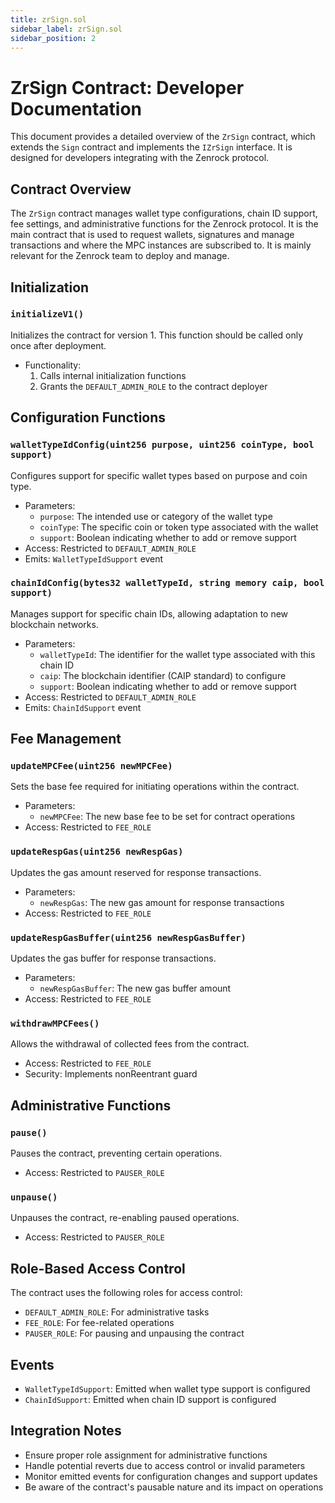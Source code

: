 ```yaml
---
title: zrSign.sol
sidebar_label: zrSign.sol
sidebar_position: 2
---
```


# ZrSign Contract: Developer Documentation

This document provides a detailed overview of the `ZrSign` contract, which extends the `Sign` contract and implements the `IZrSign` interface. It is designed for developers integrating with the Zenrock protocol. 

## Contract Overview

The `ZrSign` contract manages wallet type configurations, chain ID support, fee settings, and administrative functions for the Zenrock protocol. It is the main contract that is used to request wallets, signatures and manage transactions and where the MPC instances are subscribed to. It is mainly relevant for the Zenrock team to deploy and manage.

## Initialization

### `initializeV1()`

Initializes the contract for version 1. This function should be called only once after deployment.

- Functionality:
  1. Calls internal initialization functions
  2. Grants the `DEFAULT_ADMIN_ROLE` to the contract deployer

## Configuration Functions

### `walletTypeIdConfig(uint256 purpose, uint256 coinType, bool support)`

Configures support for specific wallet types based on purpose and coin type.

- Parameters:
  - `purpose`: The intended use or category of the wallet type
  - `coinType`: The specific coin or token type associated with the wallet
  - `support`: Boolean indicating whether to add or remove support
- Access: Restricted to `DEFAULT_ADMIN_ROLE`
- Emits: `WalletTypeIdSupport` event

### `chainIdConfig(bytes32 walletTypeId, string memory caip, bool support)`

Manages support for specific chain IDs, allowing adaptation to new blockchain networks.

- Parameters:
  - `walletTypeId`: The identifier for the wallet type associated with this chain ID
  - `caip`: The blockchain identifier (CAIP standard) to configure
  - `support`: Boolean indicating whether to add or remove support
- Access: Restricted to `DEFAULT_ADMIN_ROLE`
- Emits: `ChainIdSupport` event

## Fee Management

### `updateMPCFee(uint256 newMPCFee)`

Sets the base fee required for initiating operations within the contract.

- Parameters:
  - `newMPCFee`: The new base fee to be set for contract operations
- Access: Restricted to `FEE_ROLE`

### `updateRespGas(uint256 newRespGas)`

Updates the gas amount reserved for response transactions.

- Parameters:
  - `newRespGas`: The new gas amount for response transactions
- Access: Restricted to `FEE_ROLE`

### `updateRespGasBuffer(uint256 newRespGasBuffer)`

Updates the gas buffer for response transactions.

- Parameters:
  - `newRespGasBuffer`: The new gas buffer amount
- Access: Restricted to `FEE_ROLE`

### `withdrawMPCFees()`

Allows the withdrawal of collected fees from the contract.

- Access: Restricted to `FEE_ROLE`
- Security: Implements nonReentrant guard

## Administrative Functions

### `pause()`

Pauses the contract, preventing certain operations.

- Access: Restricted to `PAUSER_ROLE`

### `unpause()`

Unpauses the contract, re-enabling paused operations.

- Access: Restricted to `PAUSER_ROLE`

## Role-Based Access Control

The contract uses the following roles for access control:

- `DEFAULT_ADMIN_ROLE`: For administrative tasks
- `FEE_ROLE`: For fee-related operations
- `PAUSER_ROLE`: For pausing and unpausing the contract

## Events

- `WalletTypeIdSupport`: Emitted when wallet type support is configured
- `ChainIdSupport`: Emitted when chain ID support is configured

## Integration Notes

- Ensure proper role assignment for administrative functions
- Handle potential reverts due to access control or invalid parameters
- Monitor emitted events for configuration changes and support updates
- Be aware of the contract's pausable nature and its impact on operations

